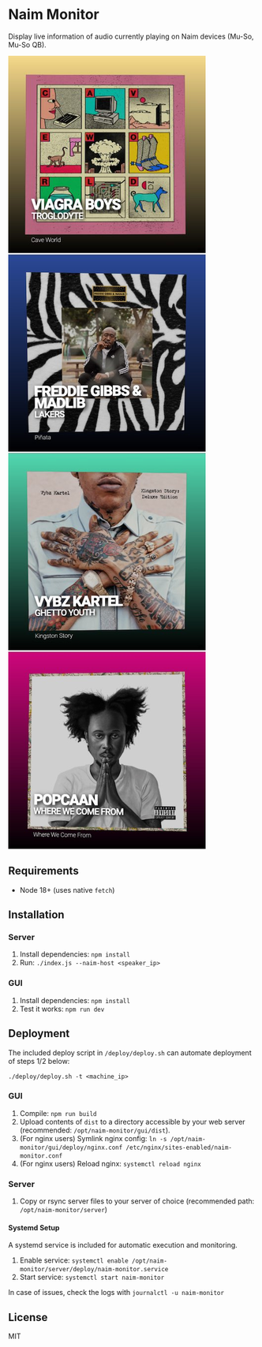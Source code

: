 Naim Monitor
============

Display live information of audio currently playing on Naim devices (Mu-So, Mu-So QB).

![Interface Example 1](https://github.com/foxxyz/naim-monitor/blob/main/docs/example-1.jpg?raw=true)
![Interface Example 2](https://github.com/foxxyz/naim-monitor/blob/main/docs/example-2.jpg?raw=true)
![Interface Example 3](https://github.com/foxxyz/naim-monitor/blob/main/docs/example-3.jpg?raw=true)
![Interface Example 3](https://github.com/foxxyz/naim-monitor/blob/main/docs/example-4.jpg?raw=true)

Requirements
------------

 * Node 18+ (uses native `fetch`)

Installation
------------

### Server

1. Install dependencies: `npm install`
2. Run: `./index.js --naim-host <speaker_ip>`

### GUI

1. Install dependencies: `npm install`
2. Test it works: `npm run dev`

Deployment
----------

The included deploy script in `/deploy/deploy.sh` can automate deployment of steps 1/2 below:

```
./deploy/deploy.sh -t <machine_ip>
```

### GUI

1. Compile: `npm run build`
2. Upload contents of `dist` to a directory accessible by your web server (recommended: `/opt/naim-monitor/gui/dist`).
3. (For nginx users) Symlink nginx config: `ln -s /opt/naim-monitor/gui/deploy/nginx.conf /etc/nginx/sites-enabled/naim-monitor.conf`
4. (For nginx users) Reload nginx: `systemctl reload nginx`

### Server

1. Copy or rsync server files to your server of choice (recommended path: `/opt/naim-monitor/server`)

#### Systemd Setup

A systemd service is included for automatic execution and monitoring.

1. Enable service: `systemctl enable /opt/naim-monitor/server/deploy/naim-monitor.service`
2. Start service: `systemctl start naim-monitor`

In case of issues, check the logs with `journalctl -u naim-monitor`

License
-------

MIT
